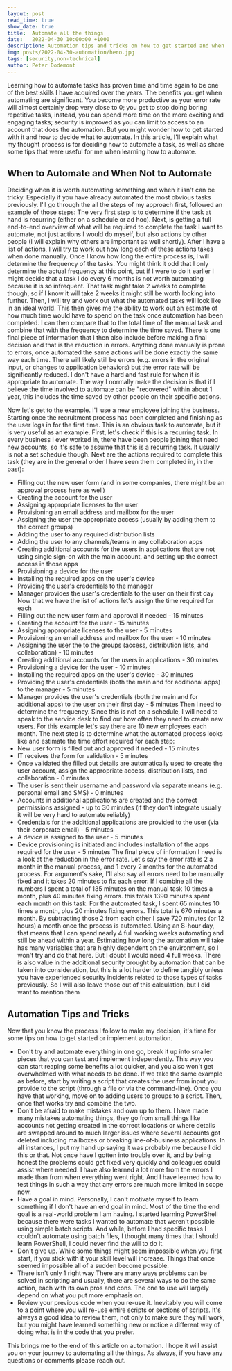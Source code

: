 ```yaml
---
layout: post
read_time: true
show_date: true
title:  Automate all the things
date:   2022-04-30 10:00:00 +1000
description: Automation tips and tricks on how to get started and when to automate and when not to automate.
img: posts/2022-04-30-automation/hero.jpg
tags: [security,non-technical]
author: Peter Dodemont
---
```

Learning how to automate tasks has proven time and time again to be one of the best skills I have acquired over the years. The benefits you get when automating are significant. You become more productive as your error rate will almost certainly drop very close to 0; you get to stop doing boring repetitive tasks, instead, you can spend more time on the more exciting and engaging tasks; security is improved as you can limit to access to an account that does the automation. But you might wonder how to get started with it and how to decide what to automate. In this article, I'll explain what my thought process is for deciding how to automate a task, as well as share some tips that were useful for me when learning how to automate.

## When to Automate and When Not to Automate
Deciding when it is worth automating something and when it isn't can be tricky. Especially if you have already automated the most obvious tasks previously. I'll go through the all the steps of my approach first, followed an example of those steps:
The very first step is to determine if the task at hand is recurring (either on a schedule or ad hoc). Next, is getting a full end-to-end overview of what will be required to complete the task I want to automate, not just actions I would do myself, but also actions by other people (I will explain why others are important as well shortly). After I have a list of actions, I will try to work out how long each of these actions takes when done manually. Once I know how long the entire process is, I will determine the frequency of the tasks. You might think it odd that I only determine the actual frequency at this point, but if I were to do it earlier I might decide that a task I do every 6 months is not worth automating because it is so infrequent. That task might take 2 weeks to complete though, so if I know it will take 2 weeks it might still be worth looking into further. Then, I will try and work out what the automated tasks will look like in an ideal world. This then gives me the ability to work out an estimate of how much time would have to spend on the task once automation has been completed. I can then compare that to the total time of the manual task and combine that with the frequency to determine the time saved. There is one final piece of information that I then also include before making a final decision and that is the reduction in errors. Anything done manually is prone to errors, once automated the same actions will be done exactly the same way each time. There will likely still be errors (e.g. errors in the original input, or changes to application behaviors) but the error rate will be significantly reduced.
I don't have a hard and fast rule for when it is appropriate to automate. The way I normally make the decision is that if I believe the time involved to automate can be "recovered" within about 1 year, this includes the time saved by other people on their specific actions.

Now let's get to the example. I'll use a new employee joining the business. Starting once the recruitment process has been completed and finishing as the user logs in for the first time. This is an obvious task to automate, but it is very useful as an example.
First, let's check if this is a recurring task. In every business I ever worked in, there have been people joining that need new accounts, so it's safe to assume that this is a recurring task. It usually is not a set schedule though.
Next are the actions required to complete this task (they are in the general order I have seen them completed in, in the past):
* Filling out the new user form (and in some companies, there might be an approval process here as well)
* Creating the account for the user
* Assigning appropriate licenses to the user
* Provisioning an email address and mailbox for the user
* Assigning the user the appropriate access (usually by adding them to the correct groups)
* Adding the user to any required distribution lists
* Adding the user to any channels/teams in any collaboration apps
* Creating additional accounts for the users in applications that are not using single sign-on with the main account, and setting up the correct access in those apps
* Provisioning a device for the user
* Installing the required apps on the user's device
* Providing the user's credentials to the manager
* Manager provides the user's credentials to the user on their first day
Now that we have the list of actions let's assign the time required for each
* Filling out the new user form and approval if needed - 15 minutes
* Creating the account for the user - 15 minutes
* Assigning appropriate licenses to the user - 5 minutes
* Provisioning an email address and mailbox for the user - 10 minutes
* Assigning the user the to the groups (access, distribution lists, and collaboration) - 10 minutes
* Creating additional accounts for the users in applications - 30 minutes
* Provisioning a device for the user - 10 minutes
* Installing the required apps on the user's device - 30 minutes
* Providing the user's credentials (both the main and for additional apps) to the manager - 5 minutes
* Manager provides the user's credentials (both the main and for additional apps) to the user on their first day - 5 minutes
Then I need to determine the frequency. Since this is not on a schedule, I will need to speak to the service desk to find out how often they need to create new users. For this example let's say there are 10 new employees each month.
The next step is to determine what the automated process looks like and estimate the time effort required for each step:
* New user form is filled out and approved if needed - 15 minutes
* IT receives the form for validation - 5 minutes
* Once validated the filled out details are automatically used to create the user account, assign the appropriate access, distribution lists, and collaboration - 0 minutes
* The user is sent their username and password via separate means (e.g. personal email and SMS) - 0 minutes
* Accounts in additional applications are created and the correct permissions assigned - up to 30 minutes (if they don't integrate usually it will be very hard to automate reliably)
* Credentials for the additional applications are provided to the user (via their corporate email) - 5 minutes
* A device is assigned to the user - 5 minutes
* Device provisioning is initiated and includes installation of the apps required for the user - 5 minutes
The final piece of information I need is a look at the reduction in the error rate. Let's say the error rate is 2 a month in the manual process, and 1 every 2 months for the automated process. For argument's sake, I'll also say all errors need to be manually fixed and it takes 20 minutes to fix each error.
If I combine all the numbers I spent a total of 135 minutes on the manual task 10 times a month, plus 40 minutes fixing errors. this totals 1390 minutes spent each month on this task.
For the automated task, I spent 65 minutes 10 times a month, plus 20 minutes fixing errors. This total is 670 minutes a month.
By subtracting those 2 from each other I save 720 minutes (or 12 hours) a month once the process is automated. Using an 8-hour day, that means that I can spend nearly 4 full working weeks automating and still be ahead within a year. Estimating how long the automation will take has many variables that are highly dependent on the environment, so I won't try and do that here. But I doubt I would need 4 full weeks.
There is also value in the additional security brought by automation that can be taken into consideration, but this is a lot harder to define tangibly unless you have experienced security incidents related to those types of tasks previously. So I will also leave those out of this calculation, but I did want to mention them

## Automation Tips and Tricks
Now that you know the process I follow to make my decision, it's time for some tips on how to get started or implement automation.
* Don't try and automate everything in one go, break it up into smaller pieces that you can test and implement independently.
This way you can start reaping some benefits a lot quicker, and you also won't get overwhelmed with what needs to be done. If we take the same example as before, start by writing a script that creates the user from input you provide to the script (through a file or via the command-line). Once you have that working, move on to adding users to groups to a script. Then, once that works try and combine the two.
* Don't be afraid to make mistakes and own up to them.
I have made many mistakes automating things, they go from small things like accounts not getting created in the correct locations or where details are swapped around to much larger issues where several accounts got deleted including mailboxes or breaking line-of-business applications. In all instances, I put my hand up saying it was probably me because I did this or that. Not once have I gotten into trouble over it, and by being honest the problems could get fixed very quickly and colleagues could assist where needed. I have also learned a lot more from the errors I made than from when everything went right. And I have learned how to test things in such a way that any errors are much more limited in scope now.
* Have a goal in mind.
Personally, I can't motivate myself to learn something if I don't have an end goal in mind. Most of the time the end goal is a real-world problem I am having. I started learning PowerShell because there were tasks I wanted to automate that weren't possible using simple batch scripts. And while, before I had specific tasks I couldn't automate using batch files, I thought many times that I should learn PowerShell, I could never find the will to do it.
* Don't give up.
While some things might seem impossible when you first start, if you stick with it your skill level will increase. Things that once seemed impossible all of a sudden become possible.
* There isn't only 1 right way
There are many ways problems can be solved in scripting and usually, there are several ways to do the same action, each with its own pros and cons. The one to use will largely depend on what you put more emphasis on.
* Review your previous code when you re-use it.
Inevitably you will come to a point where you will re-use entire scripts or sections of scripts. It's always a good idea to review them, not only to make sure they will work, but you might have learned something new or notice a different way of doing what is in the code that you prefer.

This brings me to the end of this article on automation. I hope it will assist you on your journey to automating all the things. As always, if you have any questions or comments please reach out.
